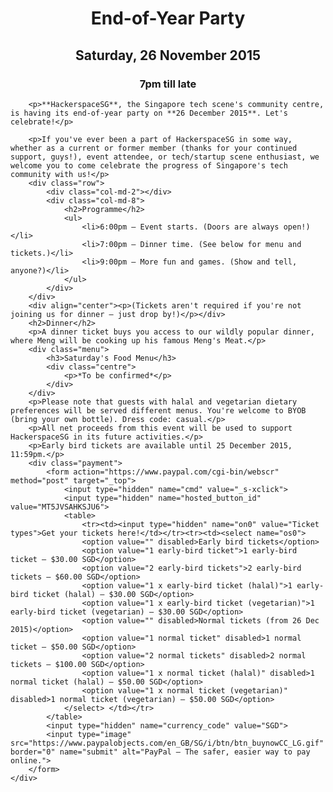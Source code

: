 <style>
	.hsg-header {
		padding: 150px;
		background-image: url('/imgs/bussorahfwl.jpg');
		background-position: 0% 50%;
	}

	.centre {
		text-align: center;        
	}

	h1, h2, h3 {
		text-align: center;
	}

	.menu {
		width: 50%;
		margin: 0 auto 20px auto;
		padding: 15px 20px;
		background-color: #eee;
		border: 2px solid;
		border-color: #eee #ccc #ccc #eee;
	}

	.payment {
		width: 50%;
		margin: 0 auto 0 auto;
		padding: 15px 20px;
		background-color: #eee;
		border: 2px solid;
		border-color: #eee #ccc #ccc #eee;
	}

	.payment td {
		font-family: Helvetica, sans-serif;
		font-size: 1.5em;
		font-weight: bold;
		text-align: center;
	}

	.payment [name=submit] {
		display: block; 
		margin: auto; 
		padding: 20px 0 0 0;
	}

	.payment table {
		margin-left: auto; 		
		margin-right: auto; 		
	}

</style>
</style>

<div class="row">
	<div class="col-md-2"></div>
	<div class="col-md-8">
		<h1>End-of-Year Party</h1>
		<h2>Saturday, 26 November 2015</h2>
		<h3>7pm till late</h3>

		<p>**HackerspaceSG**, the Singapore tech scene's community centre, is having its end-of-year party on **26 December 2015**. Let's celebrate!</p>

		<p>If you've ever been a part of HackerspaceSG in some way, whether as a current or former member (thanks for your continued support, guys!), event attendee, or tech/startup scene enthusiast, we welcome you to come celebrate the progress of Singapore's tech community with us!</p>
		<div class="row">
			<div class="col-md-2"></div>
			<div class="col-md-8">
				<h2>Programme</h2>
				<ul>
					<li>6:00pm — Event starts. (Doors are always open!)</li>
					<li>7:00pm — Dinner time. (See below for menu and tickets.)</li>
					<li>9:00pm — More fun and games. (Show and tell, anyone?)</li>
				</ul>
			</div>
		</div>
		<div align="center"><p>(Tickets aren't required if you're not joining us for dinner — just drop by!)</p></div>
		<h2>Dinner</h2>
		<p>A dinner ticket buys you access to our wildly popular dinner, where Meng will be cooking up his famous Meng's Meat.</p>
		<div class="menu">
			<h3>Saturday's Food Menu</h3>
			<div class="centre">
				<p>*To be confirmed*</p>
			</div>
		</div>
		<p>Please note that guests with halal and vegetarian dietary preferences will be served different menus. You're welcome to BYOB (bring your own bottle). Dress code: casual.</p>
		<p>All net proceeds from this event will be used to support HackerspaceSG in its future activities.</p>
		<p>Early bird tickets are available until 25 December 2015, 11:59pm.</p>
		<div class="payment">
			<form action="https://www.paypal.com/cgi-bin/webscr" method="post" target="_top">
				<input type="hidden" name="cmd" value="_s-xclick">
				<input type="hidden" name="hosted_button_id" value="MT5JVSAHKSJU6">
				<table>
					<tr><td><input type="hidden" name="on0" value="Ticket types">Get your tickets here!</td></tr><tr><td><select name="os0">
					<option value="" disabled>Early bird tickets</option>
					<option value="1 early-bird ticket">1 early-bird ticket — $30.00 SGD</option>
					<option value="2 early-bird tickets">2 early-bird tickets — $60.00 SGD</option>
					<option value="1 x early-bird ticket (halal)">1 early-bird ticket (halal) — $30.00 SGD</option>
					<option value="1 x early-bird ticket (vegetarian)">1 early-bird ticket (vegetarian) — $30.00 SGD</option>
					<option value="" disabled>Normal tickets (from 26 Dec 2015)</option>
					<option value="1 normal ticket" disabled>1 normal ticket — $50.00 SGD</option>
					<option value="2 normal tickets" disabled>2 normal tickets — $100.00 SGD</option>
					<option value="1 x normal ticket (halal)" disabled>1 normal ticket (halal) — $50.00 SGD</option>
					<option value="1 x normal ticket (vegetarian)" disabled>1 normal ticket (vegetarian) — $50.00 SGD</option>
				</select> </td></tr>
			</table>
			<input type="hidden" name="currency_code" value="SGD">
			<input type="image" src="https://www.paypalobjects.com/en_GB/SG/i/btn/btn_buynowCC_LG.gif" border="0" name="submit" alt="PayPal – The safer, easier way to pay online.">
		</form>
	</div>
</div>
</div>